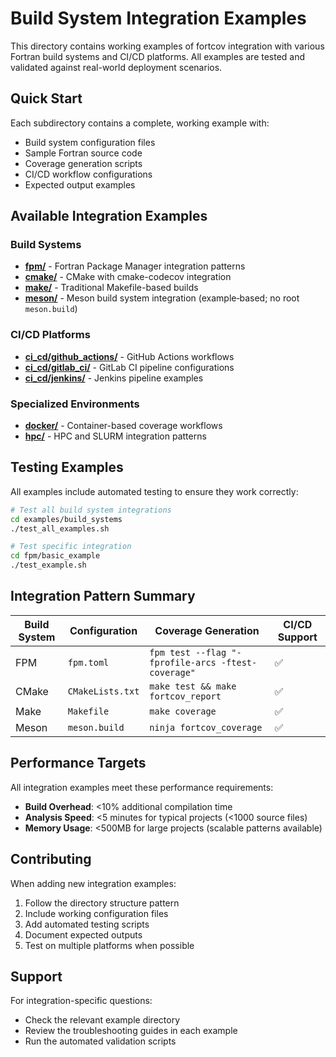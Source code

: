 # Build System Integration Examples

This directory contains working examples of fortcov integration with various Fortran build systems and CI/CD platforms. All examples are tested and validated against real-world deployment scenarios.

## Quick Start

Each subdirectory contains a complete, working example with:
- Build system configuration files
- Sample Fortran source code
- Coverage generation scripts
- CI/CD workflow configurations
- Expected output examples

## Available Integration Examples

### Build Systems
- **[fpm/](fpm/)** - Fortran Package Manager integration patterns
- **[cmake/](cmake/)** - CMake with cmake-codecov integration
- **[make/](make/)** - Traditional Makefile-based builds
- **[meson/](meson/)** - Meson build system integration (example‑based; no root `meson.build`)

### CI/CD Platforms
- **[ci_cd/github_actions/](ci_cd/github_actions/)** - GitHub Actions workflows
- **[ci_cd/gitlab_ci/](ci_cd/gitlab_ci/)** - GitLab CI pipeline configurations
- **[ci_cd/jenkins/](ci_cd/jenkins/)** - Jenkins pipeline examples

### Specialized Environments
- **[docker/](docker/)** - Container-based coverage workflows
- **[hpc/](hpc/)** - HPC and SLURM integration patterns

## Testing Examples

All examples include automated testing to ensure they work correctly:

```bash
# Test all build system integrations
cd examples/build_systems
./test_all_examples.sh

# Test specific integration
cd fpm/basic_example
./test_example.sh
```

## Integration Pattern Summary

| Build System | Configuration | Coverage Generation | CI/CD Support |
|--------------|---------------|-------------------|---------------|
| FPM | `fpm.toml` | `fpm test --flag "-fprofile-arcs -ftest-coverage"` | ✅ |
| CMake | `CMakeLists.txt` | `make test && make fortcov_report` | ✅ |
| Make | `Makefile` | `make coverage` | ✅ |
| Meson | `meson.build` | `ninja fortcov_coverage` | ✅ |

## Performance Targets

All integration examples meet these performance requirements:
- **Build Overhead**: <10% additional compilation time
- **Analysis Speed**: <5 minutes for typical projects (<1000 source files)
- **Memory Usage**: <500MB for large projects (scalable patterns available)

## Contributing

When adding new integration examples:
1. Follow the directory structure pattern
2. Include working configuration files
3. Add automated testing scripts
4. Document expected outputs
5. Test on multiple platforms when possible

## Support

For integration-specific questions:
- Check the relevant example directory
- Review the troubleshooting guides in each example
- Run the automated validation scripts
